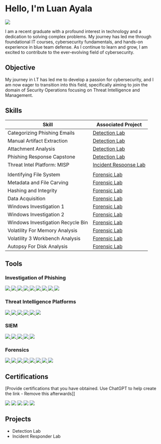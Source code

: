 # Hello, I'm Luan Ayala
<a href="https://linkedin.com"><img src="https://img.shields.io/badge/-LinkedIn-0072b1?&style=for-the-badge&logo=linkedin&logoColor=white"/></a>


I am a recent graduate with a profound interest in technology and a dedication to solving complex problems. My journey has led me through foundational IT courses, cybersecurity fundamentals, and hands-on experience in blue team defense. As I continue to learn and grow, I am excited to contribute to the ever-evolving field of cybersecurity.

## Objective

My journey in I.T has led me to develop a passion for cybersecurity, and I am now eager to transition into this field, specifically aiming to join the domain of Security Operations focusing on Threat Intelligence and Management.

## Skills

| Skill                                         | Associated Project         |
|-----------------------------------------------|----------------------------|
| Categorizing Phishing Emails | <a href="https://drive.google.com/file/d/1G_rqRH-XkeiX6g_qh2I3Vu0MQG7BsDLs/view?usp=sharing">Detection Lab</a>|
| Manual Artifact Extraction | <a href="https://drive.google.com/file/d/1szb_95XFtZkIrvV9ygaShc-K1cbuS5yl/view?usp=sharing">Detection Lab</a>|
| Attachment Analysis| <a href="https://drive.google.com/file/d/1l3v-raFDd-ag8QL7NoTh5DTBmHjH_7Ad/view?usp=sharing">Detection Lab</a>|
| Phishing Response Capstone | <a href="https://drive.google.com/file/d/1Hcugnx-Deb7uVxTCPkOwsgoVgAcdz1fT/view?usp=sharing">Detection Lab</a>|
| Threat Intel Platform: MISP | <a href="https://drive.google.com/file/d/1Bu0xPgkTy1644uuLY1J2XgEgiBMSxhMk/view?usp=sharing">Incident Response Lab
</a>|
| Identifying File System | <a href="https://drive.google.com/file/d/1vDDYc17zmEj9bKoU_K0gmzsyBOMSj2R2/view?usp=sharing">Forensic Lab</a>|
| Metadata and File Carving | <a href="https://drive.google.com/file/d/1B34rF80ziP2ZqOwE88AheFOhp2jwYFWq/view?usp=sharing">Forensic Lab</a>|
| Hashing and Integrity | <a href="https://drive.google.com/file/d/1SLtn_47zT9iUweCGNXqNUX7PBdnM5dwv/view?usp=sharing">Forensic Lab</a>|
| Data Acquisition | <a href="https://drive.google.com/file/d/1fCJ_4v1XiHIuS_rpYshmMbzJrC--bpcH/view?usp=sharing">Forensic Lab</a>|
| Windows Investigation 1 | <a href="https://drive.google.com/file/d/1JMIUypuZ7-frFE8B7Taot-gL9v8Ds2Xz/view?usp=sharing">Forensic Lab</a>|
| Windows Investigation 2 | <a href="https://drive.google.com/file/d/12WDEV7F2yr5T8mSr3AoxlusbuoUTkgbS/view?usp=sharing">Forensic Lab</a>|
| Windows Investigation Recycle Bin | <a href="https://drive.google.com/file/d/1BCnnCqZKBW0ftJvsUNmhGOq22yxHVi1P/view?usp=sharing">Forensic Lab</a>|
| Volatility For Memory Analysis | <a href="https://drive.google.com/file/d/1wZUkzN3EiSRZr2OkBPfa9lsCmPPDUJHF/view?usp=sharing">Forensic Lab</a>|
| Volatility 3 Workbench Analysis | <a href="https://drive.google.com/file/d/1VOn4SBVnq6fOaeTTNPyn-iXxOHP4sGt3/view?usp=sharing">Forensic Lab</a>|
| Autopsy For Disk Analysis | <a href="https://drive.google.com/file/d/1KQW_6EdjCdVI-v0ppIRlXhm7G8-_PBou/view?usp=sharing">Forensic Lab</a>|


## Tools

### Investigation of Phishing
<div>
    <a href="https://mxtoolbox.com" class="no-underline">
        <img src="https://img.shields.io/badge/-MxTools-C57A31?&style=for-the-badge&logo=MxTools&logoColor=white"/>
    </a>
    <a href="https://whois.domaintools.com">
        <img src="https://img.shields.io/badge/-Whois-262B36?&style=for-the-badge&logo=Suricata&logoColor=white"/>
    </a>
    <a href="https://www.virustotal.com">
        <img src="https://img.shields.io/badge/-Virustotal-0B4DDA?&style=for-the-badge&logo=Suricata&logoColor=white"/>
    </a>
    <a href="https://talosintelligence.com">
        <img src="https://img.shields.io/badge/-Talos Intelligence-2E3135?&style=for-the-badge&logo=Suricata&logoColor=white"/>
    </a>
    </a>
    <a href="https://urlhaus.abuse.ch/">
        <img src="https://img.shields.io/badge/-URLhaus-A20300?&style=for-the-badge&logo=URLhaus&logoColor=white"/>
    </a>
    </a>
    <a href="https://www.url2png.com/">
        <img src="https://img.shields.io/badge/-Url2png-434A53?&style=for-the-badge&logo=Suricata&logoColor=white"/>
    </a>
    </a>
    <a href="https://app.phishtool.com/submit">
        <img src="https://img.shields.io/badge/-Phishtool-162A48?&style=for-the-badge&logo=Phishtool&logoColor=white"/>
    </a>
    </a>
    <a href="https://www.phishtank.com/index.php">
        <img src="https://img.shields.io/badge/-Phishtank-1579B2?&style=for-the-badge&logo=Phishtank&logoColor=white"/>
    </a>
    </a>
    <a href="https://gchq.github.io/CyberChef">
        <img src="https://img.shields.io/badge/-CyberChef-FFFFFF?&style=for-the-badge&logo=CyberChef&logoColor=white"/>
    </a>
    </a>
</div>

### Threat Intelligence Platforms
<div>
    <a href="https://www.misp-project.org/">
        <img src="https://img.shields.io/badge/-MISP-19AAE3?&style=for-the-badge&logo=MISP&logoColor=white"/>
    </a>
    <a href="https://www.anomali.com/">
        <img src="https://img.shields.io/badge/-Anomali-18559C?&style=for-the-badge&logo=Anomali&logoColor=Blue"/>
    </a>
    <a href="https://www.threatq.com/threat-intelligence-platform/">
        <img src="https://img.shields.io/badge/-Threat Quotient-3372AC?&style=for-the-badge&logo=Threat Quotient&logoColor=white"/>
    </a>
    <a href="https://www.dtexsystems.com/">
        <img src="https://img.shields.io/badge/-dtexsystems-A3A3A3?&style=for-the-badge&logo=dtexsystems&logoColor=Gray"/>
    </a>
    <a href="https://talosintelligence.com/">
        <img src="https://img.shields.io/badge/-Cisco Talos-000000?&style=for-the-badge&logo=-Cisco Talos&logoColor=white"/>
    </a>
    <a href="https://virusshare.com/">
        <img src="https://img.shields.io/badge/-virus share-FFFFFF?&style=for-the-badge&logo=virusshare&logoColor=Gray"/>
    </a>
</div>

### SIEM
<div>
    <a href="https://azure.microsoft.com/pt-br/products/microsoft-sentinel">
        <img src="https://img.shields.io/badge/-Microsoft_Sentinel-0078D4?&style=for-the-badge&logo=Microsoft&logoColor=white" />
    </a>
    <a href="https://www.splunk.com/en_us/training/free-courses/overview.html">
        <img src="https://img.shields.io/badge/-Splunk-000000?&style=for-the-badge&logo=Splunk&logoColor=white" />
    </a>
    <a href="https://graylog.org/">
        <img src="https://img.shields.io/badge/-graylog-F7743B?&style=for-the-badge&logo=graylog&logoColor=Orange"/>
    </a>
    <a href="https://www.microfocus.com/en-us/cyberres/secops/arcsight-esm">
        <img src="https://img.shields.io/badge/-microfocus-3366FF?&style=for-the-badge&logo=microfocus&logoColor=Blue"/>
    </a>
    </a>
    <a href="https://logrhythm.com/">
        <img src="https://img.shields.io/badge/-logrhythm-8559D5?&style=for-the-badge&logo=logrhythm&logoColor=Purple"/>
    </a>
</div>

### Forensics
<div>
    <a href="https://www.exterro.com/digital-forensics-software/ftk-imager">
        <img src="https://img.shields.io/badge/-FTK Imager-000000?&style=for-the-badge&logo=ftk-imager&logoColor=white" />
    </a>
    <a href="https://www.kroll.com/en/insights/publications/cyber/kroll-artifact-parser-extractor-kape">
        <img src="https://img.shields.io/badge/-KAPE-A8DFFA?&style=for-the-badge&logo=kape&logoColor=white" />
    </a>
    <a href="https://www.foxtonforensics.com/browser-history-capturer/">
        <img src="https://img.shields.io/badge/-Browser History Capturer-262E45?&style=for-the-badge&logo=browser&logoColor=Blue"/>
    </a>
    <a href="https://www.foxtonforensics.com/browser-history-viewer/">
        <img src="https://img.shields.io/badge/-Browser History Viewer-262E45?&style=for-the-badge&logo=browser-history-viewer&logoColor=Blue"/>
    </a>
    </a>
    <a href="https://www.autopsy.com/download/">
        <img src="https://img.shields.io/badge/-autopsy-ffffff?&style=for-the-badge&logo=autopsy&logoColor=Purple"/>
    </a>
    <a href="https://exiftool.org/">
        <img src="https://img.shields.io/badge/-exiftool-0D1117?&style=for-the-badge&logo=exiftool&logoColor=Purple"/>
    </a>
    <a href="https://github.com/machn1k/Scalpel-2.0">
        <img src="https://img.shields.io/badge/-Scalpel-222222?&style=for-the-badge&logo=Scalpel&logoColor=gray"/>
    </a>
    </a>
    <a href="https://www.osforensics.com/tools/volatility-workbench.html">
        <img src="https://img.shields.io/badge/-Volatility Workbench-246EB9?&style=for-the-badge&logo=volatility-workbench&logoColor=gray"/>
    </a>
</div>

## Certifications
[Provide certifications that you have obtained. Use ChatGPT to help create the link - Remove this afterwards]]
<div>
<img src="https://img.shields.io/badge/-Security%2B-FF0000?&style=for-the-badge&logo=CompTIA&logoColor=white" />
<img src="https://img.shields.io/badge/-Network%2B-007ACC?&style=for-the-badge&logo=CompTIA&logoColor=white" />
<img src="https://img.shields.io/badge/-A%2B-4D4D4D?&style=for-the-badge&logo=CompTIA&logoColor=white" />
<img src="https://img.shields.io/badge/-CDSA-006400?&style=for-the-badge&logoColor=white" />
<img src="https://img.shields.io/badge/-CCD-000080?&style=for-the-badge&logoColor=white" />
</div>

## Projects
- Detection Lab
- Incident Responder Lab
